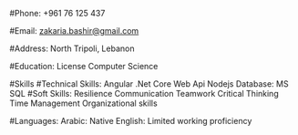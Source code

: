 

#Phone: +961 76 125 437

#Email: zakaria.bashir@gmail.com

#Address: North Tripoli, Lebanon

#Education: License Computer Science

#Skills
 #Technical Skills:
   Angular
   .Net Core
   Web Api
   Nodejs
   Database: MS SQL
 #Soft Skills:
   Resilience
   Communication
   Teamwork
   Critical Thinking
   Time Management
   Organizational skills

#Languages:
 Arabic: Native
 English: Limited working proficiency
